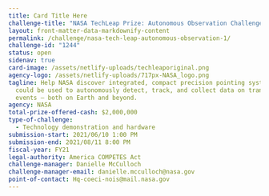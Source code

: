 ```yaml
---
title: Card Title Here
challenge-title: "NASA TechLeap Prize: Autonomous Observation Challenge 1"
layout: front-matter-data-markdownify-content
permalink: /challenge/nasa-tech-leap-autonomous-observation-1/
challenge-id: "1244"
status: open
sidenav: true
card-image: /assets/netlify-uploads/techleaporiginal.png
agency-logo: /assets/netlify-uploads/717px-NASA_logo.png
tagline: Help NASA discover integrated, compact precision pointing systems that
  could be used to autonomously detect, track, and collect data on transient
  events – both on Earth and beyond.
agency: NASA
total-prize-offered-cash: $2,000,000
type-of-challenge:
  - Technology demonstration and hardware
submission-start: 2021/06/10 1:00 PM
submission-end: 2021/08/11 8:00 PM
fiscal-year: FY21
legal-authority: America COMPETES Act
challenge-manager: Danielle McCulloch
challenge-manager-email: danielle.mcculloch@nasa.gov
point-of-contact: Hq-coeci-nois@mail.nasa.gov
---
```

